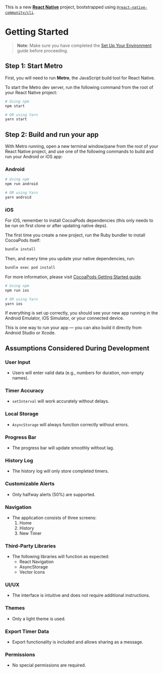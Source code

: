 This is a new [**React Native**](https://reactnative.dev) project, bootstrapped using [`@react-native-community/cli`](https://github.com/react-native-community/cli).

# Getting Started

> **Note**: Make sure you have completed the [Set Up Your Environment](https://reactnative.dev/docs/set-up-your-environment) guide before proceeding.

## Step 1: Start Metro

First, you will need to run **Metro**, the JavaScript build tool for React Native.

To start the Metro dev server, run the following command from the root of your React Native project:

```sh
# Using npm
npm start

# OR using Yarn
yarn start
```

## Step 2: Build and run your app

With Metro running, open a new terminal window/pane from the root of your React Native project, and use one of the following commands to build and run your Android or iOS app:

### Android

```sh
# Using npm
npm run android

# OR using Yarn
yarn android
```

### iOS

For iOS, remember to install CocoaPods dependencies (this only needs to be run on first clone or after updating native deps).

The first time you create a new project, run the Ruby bundler to install CocoaPods itself:

```sh
bundle install
```

Then, and every time you update your native dependencies, run:

```sh
bundle exec pod install
```

For more information, please visit [CocoaPods Getting Started guide](https://guides.cocoapods.org/using/getting-started.html).

```sh
# Using npm
npm run ios

# OR using Yarn
yarn ios
```

If everything is set up correctly, you should see your new app running in the Android Emulator, iOS Simulator, or your connected device.

This is one way to run your app — you can also build it directly from Android Studio or Xcode.

## Assumptions Considered During Development

### User Input
- Users will enter valid data (e.g., numbers for duration, non-empty names).

### Timer Accuracy
- `setInterval` will work accurately without delays.

### Local Storage
- `AsyncStorage` will always function correctly without errors.

### Progress Bar
- The progress bar will update smoothly without lag.

### History Log
- The history log will only store completed timers.

### Customizable Alerts
- Only halfway alerts (50%) are supported.

### Navigation
- The application consists of three screens:
  1. Home
  2. History
  3. New Timer

### Third-Party Libraries
- The following libraries will function as expected:
  - React Navigation
  - AsyncStorage
  - Vector Icons

### UI/UX
- The interface is intuitive and does not require additional instructions.

### Themes
- Only a light theme is used.

### Export Timer Data
- Export functionality is included and allows sharing as a message.

### Permissions
- No special permissions are required.


